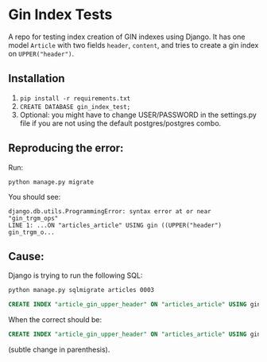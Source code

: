 # Gin Index Tests

A repo for testing index creation of GIN  indexes using Django.
It has one model `Article` with two fields `header`, `content`, and tries
to create a gin index on `UPPER("header")`.

## Installation

1. `pip install -r requirements.txt`
2. `CREATE DATABASE gin_index_test;`
3. Optional: you might have to change USER/PASSWORD in the settings.py file if
   you are not using the default postgres/postgres combo.

## Reproducing the error:

Run:

`python manage.py migrate`

You should see:


```
django.db.utils.ProgrammingError: syntax error at or near "gin_trgm_ops"
LINE 1: ...ON "articles_article" USING gin ((UPPER("header") gin_trgm_o...
```

## Cause:

Django is trying to run the following SQL:

```sh
python manage.py sqlmigrate articles 0003
```
```sql
CREATE INDEX "article_gin_upper_header" ON "articles_article" USING gin ((UPPER("header") gin_trgm_ops));
```

When the correct should be:

```sql
CREATE INDEX "article_gin_upper_header" ON "articles_article" USING gin ((UPPER("header")) gin_trgm_ops);
```

(subtle change in parenthesis).
